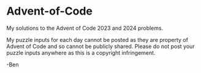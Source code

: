# Advent-of-Code
My solutions to the Advent of Code 2023 and 2024 problems.

My puzzle inputs for each day cannot be posted as they are property of Advent of Code and so cannot be publicly shared. Please do not post your puzzle inputs anywhere as this is a copyright infringement. 

-Ben
